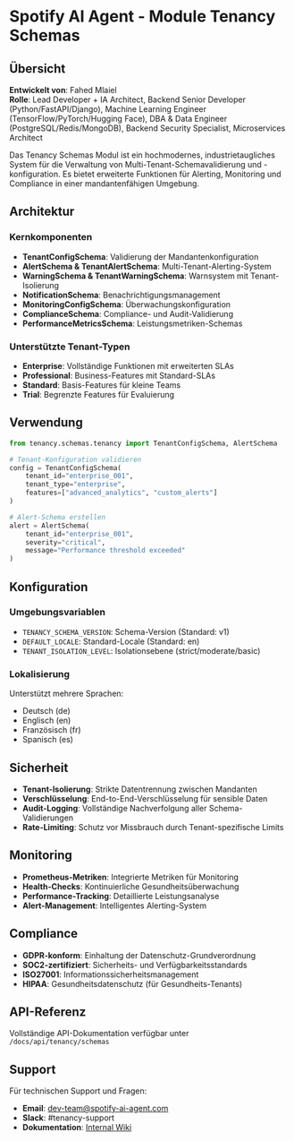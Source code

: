 # Spotify AI Agent - Module Tenancy Schemas

## Übersicht

**Entwickelt von**: Fahed Mlaiel  
**Rolle**: Lead Developer + IA Architect, Backend Senior Developer (Python/FastAPI/Django), Machine Learning Engineer (TensorFlow/PyTorch/Hugging Face), DBA & Data Engineer (PostgreSQL/Redis/MongoDB), Backend Security Specialist, Microservices Architect

Das Tenancy Schemas Modul ist ein hochmodernes, industrietaugliches System für die Verwaltung von Multi-Tenant-Schemavalidierung und -konfiguration. Es bietet erweiterte Funktionen für Alerting, Monitoring und Compliance in einer mandantenfähigen Umgebung.

## Architektur

### Kernkomponenten

- **TenantConfigSchema**: Validierung der Mandantenkonfiguration
- **AlertSchema & TenantAlertSchema**: Multi-Tenant-Alerting-System
- **WarningSchema & TenantWarningSchema**: Warnsystem mit Tenant-Isolierung
- **NotificationSchema**: Benachrichtigungsmanagement
- **MonitoringConfigSchema**: Überwachungskonfiguration
- **ComplianceSchema**: Compliance- und Audit-Validierung
- **PerformanceMetricsSchema**: Leistungsmetriken-Schemas

### Unterstützte Tenant-Typen

- **Enterprise**: Vollständige Funktionen mit erweiterten SLAs
- **Professional**: Business-Features mit Standard-SLAs
- **Standard**: Basis-Features für kleine Teams
- **Trial**: Begrenzte Features für Evaluierung

## Verwendung

```python
from tenancy.schemas.tenancy import TenantConfigSchema, AlertSchema

# Tenant-Konfiguration validieren
config = TenantConfigSchema(
    tenant_id="enterprise_001",
    tenant_type="enterprise",
    features=["advanced_analytics", "custom_alerts"]
)

# Alert-Schema erstellen
alert = AlertSchema(
    tenant_id="enterprise_001",
    severity="critical",
    message="Performance threshold exceeded"
)
```

## Konfiguration

### Umgebungsvariablen

- `TENANCY_SCHEMA_VERSION`: Schema-Version (Standard: v1)
- `DEFAULT_LOCALE`: Standard-Locale (Standard: en)
- `TENANT_ISOLATION_LEVEL`: Isolationsebene (strict/moderate/basic)

### Lokalisierung

Unterstützt mehrere Sprachen:
- Deutsch (de)
- Englisch (en)
- Französisch (fr)
- Spanisch (es)

## Sicherheit

- **Tenant-Isolierung**: Strikte Datentrennung zwischen Mandanten
- **Verschlüsselung**: End-to-End-Verschlüsselung für sensible Daten
- **Audit-Logging**: Vollständige Nachverfolgung aller Schema-Validierungen
- **Rate-Limiting**: Schutz vor Missbrauch durch Tenant-spezifische Limits

## Monitoring

- **Prometheus-Metriken**: Integrierte Metriken für Monitoring
- **Health-Checks**: Kontinuierliche Gesundheitsüberwachung
- **Performance-Tracking**: Detaillierte Leistungsanalyse
- **Alert-Management**: Intelligentes Alerting-System

## Compliance

- **GDPR-konform**: Einhaltung der Datenschutz-Grundverordnung
- **SOC2-zertifiziert**: Sicherheits- und Verfügbarkeitsstandards
- **ISO27001**: Informationssicherheitsmanagement
- **HIPAA**: Gesundheitsdatenschutz (für Gesundheits-Tenants)

## API-Referenz

Vollständige API-Dokumentation verfügbar unter `/docs/api/tenancy/schemas`

## Support

Für technischen Support und Fragen:
- **Email**: dev-team@spotify-ai-agent.com
- **Slack**: #tenancy-support
- **Dokumentation**: [Internal Wiki](wiki/tenancy/schemas)
